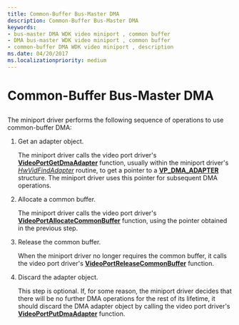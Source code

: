 ```yaml
---
title: Common-Buffer Bus-Master DMA
description: Common-Buffer Bus-Master DMA
keywords:
- bus-master DMA WDK video miniport , common buffer
- DMA bus-master WDK video miniport , common buffer
- common-buffer DMA WDK video miniport , description
ms.date: 04/20/2017
ms.localizationpriority: medium
---
```


# Common-Buffer Bus-Master DMA


## <span id="ddk_common_buffer_bus_master_dma_gg"></span><span id="DDK_COMMON_BUFFER_BUS_MASTER_DMA_GG"></span>


The miniport driver performs the following sequence of operations to use common-buffer DMA:

1.  Get an adapter object.

    The miniport driver calls the video port driver's [**VideoPortGetDmaAdapter**](/windows-hardware/drivers/ddi/video/nf-video-videoportgetdmaadapter) function, usually within the miniport driver's [*HwVidFindAdapter*](/windows-hardware/drivers/ddi/video/nc-video-pvideo_hw_find_adapter) routine, to get a pointer to a [**VP\_DMA\_ADAPTER**](/previous-versions/ff570570(v=vs.85)) structure. The miniport driver uses this pointer for subsequent DMA operations.

2.  Allocate a common buffer.

    The miniport driver calls the video port driver's [**VideoPortAllocateCommonBuffer**](/windows-hardware/drivers/ddi/video/nf-video-videoportallocatecommonbuffer) function, using the pointer obtained in the previous step.

3.  Release the common buffer.

    When the miniport driver no longer requires the common buffer, it calls the video port driver's [**VideoPortReleaseCommonBuffer**](/windows-hardware/drivers/ddi/video/nf-video-videoportreleasecommonbuffer) function.

4.  Discard the adapter object.

    This step is optional. If, for some reason, the miniport driver decides that there will be no further DMA operations for the rest of its lifetime, it should discard the DMA adapter object by calling the video port driver's [**VideoPortPutDmaAdapter**](/windows-hardware/drivers/ddi/video/nf-video-videoportputdmaadapter) function.

 

